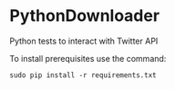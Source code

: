 PythonDownloader
================

Python tests to interact with Twitter API

To install prerequisites use the command:
```
sudo pip install -r requirements.txt
```
